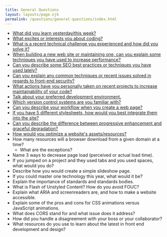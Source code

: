 ```yaml
---
title: General Questions
layout: layouts/page.njk
permalink: /questions/general-questions/index.html
---
```


* [What did you learn yesterday/this week?](../answers/Answers-To-General-Questions/1-What-did-you-learn-yesterdaythis-week.md)
* [What excites or interests you about coding?](../answers/Answers-To-General-Questions/2-What-excites-or-interests-you-about-coding.md)
* [What is a recent technical challenge you experienced and how did you solve it?](../answers/Answers-To-General-Questions/3-What-is-a-recent-technical-challenge-you-experienced-and-how-did-you-solve-it.md)
* [When building a new web site or maintaining one, can you explain some techniques you have used to increase performance?](../answers/Answers-To-General-Questions/4-When-building-a-new-web-site-or-maintaining-one-can-you-explain-some-techniques-you-have-used-to-increase-performance.md)
* [Can you describe some SEO best practices or techniques you have used lately?](../answers/Answers-To-General-Questions/5-Can-you-describe-some-SEO-best-practices-or-techniques-you-have-used-lately.md)
* [Can you explain any common techniques or recent issues solved in regards to front-end security?](../answers/Answers-To-General-Questions/6-Can-you-explain-any-common-techniques-or-recent-issues-solved-in-regards-to-front-end-security.md)
* [What actions have you personally taken on recent projects to increase maintainability of your code?](../answers/Answers-To-General-Questions/7-What-actions-have-you-personally-taken-on-recent-projects-to-increase-maintainability-of-your-code.md)
* [Talk about your preferred development environment.](../answers/Answers-To-General-Questions/8-Talk-about-your-preferred-development-environment.md)
* [Which version control systems are you familiar with?](../answers/Answers-To-General-Questions/9-Which-version-control-systems-are-you-familiar-with.md)
* [Can you describe your workflow when you create a web page?](../answers/Answers-To-General-Questions/10-Can-you-describe-your-workflow-when-you-create-a-web-page.md)
* [If you have 5 different stylesheets, how would you best integrate them into the site?](../answers/Answers-To-General-Questions/11-If-you-have-5-different-stylesheets-how-would-you-best-integrate-them-into-the-site.md)
* [Can you describe the difference between progressive enhancement and graceful degradation?](../answers/Answers-To-General-Questions/12-Can-you-describe-the-difference-between-progressive-enhancement-and-graceful-degradation.md)
* [How would you optimize a website's assets/resources?](../answers/Answers-To-General-Questions/13-How-would-you-optimize-a-websites-assetsresources.md)
* How many resources will a browser download from a given domain at a time?
  * What are the exceptions?
* Name 3 ways to decrease page load (perceived or actual load time).
* If you jumped on a project and they used tabs and you used spaces, what would you do?
* Describe how you would create a simple slideshow page.
* If you could master one technology this year, what would it be?
* Explain the importance of standards and standards bodies.
* What is Flash of Unstyled Content? How do you avoid FOUC?
* Explain what ARIA and screenreaders are, and how to make a website accessible.
* Explain some of the pros and cons for CSS animations versus JavaScript animations.
* What does CORS stand for and what issue does it address?
* How did you handle a disagreement with your boss or your collaborator?
* What resources do you use to learn about the latest in front end development and design?
